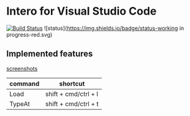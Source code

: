 # Intero for Visual Studio Code

[![Build Status](https://travis-ci.org/zjhmale/vscode-intero.svg?branch=master)](https://travis-ci.org/zjhmale/vscode-intero)
![status](https://img.shields.io/badge/status-working in progress-red.svg)

## Implemented features

[screenshots](https://github.com/zjhmale/vscode-intero/blob/master/features.md)

| command | shortcut |
|---|---|
| Load | shift + cmd/ctrl + l |
| TypeAt | shift + cmd/ctrl + t |


